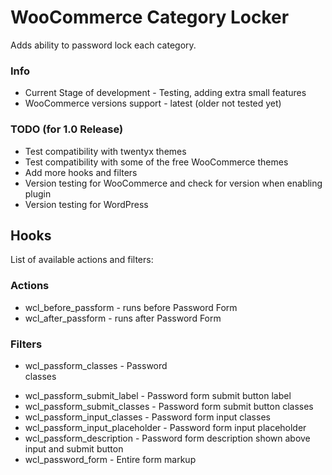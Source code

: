# WooCommerce Category Locker
Adds ability to password lock each category.

### Info
* Current Stage of development - Testing, adding extra small features
* WooCommerce versions support - latest (older not tested yet)

### TODO (for 1.0 Release)
* Test compatibility with twentyx themes
* Test compatibility with some of the free WooCommerce themes
* Add more hooks and filters
* Version testing for WooCommerce and check for version when enabling plugin
* Version testing for WordPress

## Hooks
List of available actions and filters:

### Actions
* wcl_before_passform - runs before Password Form
* wcl_after_passform - runs after Password Form

### Filters
* wcl_passform_classes - Password <form> classes
* wcl_passform_submit_label - Password form submit button label
* wcl_passform_submit_classes - Password form submit button classes
* wcl_passform_input_classes - Password form input classes
* wcl_passform_input_placeholder - Password form input placeholder
* wcl_passform_description - Password form description shown above input and submit button
* wcl_password_form - Entire form markup
